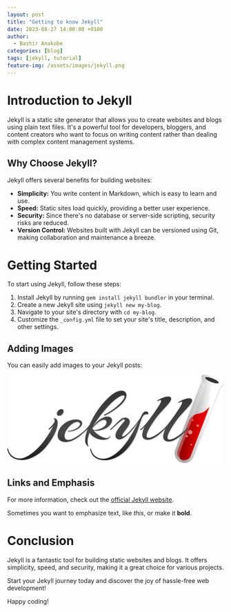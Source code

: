 ```yaml
---
layout: post
title: "Getting to know Jekyll"
date: 2023-08-27 14:00:00 +0100
author: 
  - Bashir Anakobe
categories: [blog]
tags: [jekyll, tutorial]
feature-img: /assets/images/jekyll.png
---
```


# Introduction to Jekyll

Jekyll is a static site generator that allows you to create websites and blogs using plain text files. It's a powerful tool for developers, bloggers, and content creators who want to focus on writing content rather than dealing with complex content management systems.

## Why Choose Jekyll?

Jekyll offers several benefits for building websites:

- **Simplicity:** You write content in Markdown, which is easy to learn and use.
- **Speed:** Static sites load quickly, providing a better user experience.
- **Security:** Since there's no database or server-side scripting, security risks are reduced.
- **Version Control:** Websites built with Jekyll can be versioned using Git, making collaboration and maintenance a breeze.

# Getting Started

To start using Jekyll, follow these steps:

1. Install Jekyll by running `gem install jekyll bundler` in your terminal.
2. Create a new Jekyll site using `jekyll new my-blog`.
3. Navigate to your site's directory with `cd my-blog`.
4. Customize the `_config.yml` file to set your site's title, description, and other settings.

## Adding Images

You can easily add images to your Jekyll posts:

![Jekyll Logo](/assets/images/jekyll.png)

## Links and Emphasis

For more information, check out the [official Jekyll website](https://jekyllrb.com/).

Sometimes you want to emphasize text, like *this*, or make it **bold**.

# Conclusion

Jekyll is a fantastic tool for building static websites and blogs. It offers simplicity, speed, and security, making it a great choice for various projects.

Start your Jekyll journey today and discover the joy of hassle-free web development!

Happy coding!
